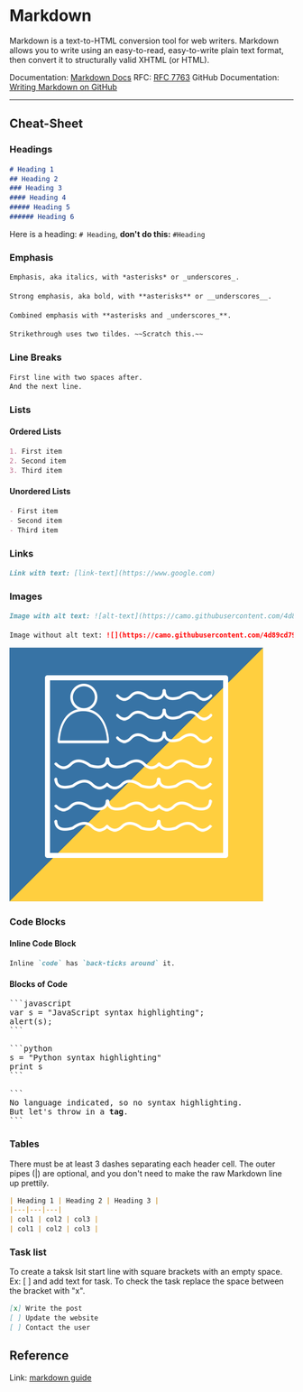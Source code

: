 # Markdown

Markdown is a text-to-HTML conversion tool for web writers. Markdown allows you to write using an easy-to-read, easy-to-write plain text format, then convert it to structurally valid XHTML (or HTML).

Documentation: [Markdown Docs](https://daringfireball.net/projects/markdown/)
RFC: [RFC 7763](https://www.rfc-editor.org/rfc/rfc7763)
GitHub Documentation: [Writing Markdown on GitHub](https://docs.github.com/en/get-started/writing-on-github)

---
## Cheat-Sheet

### Headings
```markdown
# Heading 1
## Heading 2
### Heading 3
#### Heading 4
##### Heading 5
###### Heading 6 
```

Here is a heading: `# Heading`, **don't do this:** `#Heading` 

### Emphasis
```markdown
Emphasis, aka italics, with *asterisks* or _underscores_.

Strong emphasis, aka bold, with **asterisks** or __underscores__.

Combined emphasis with **asterisks and _underscores_**.

Strikethrough uses two tildes. ~~Scratch this.~~
```

### Line Breaks
```markdown
First line with two spaces after.  
And the next line.
```

### Lists

#### Ordered Lists
```markdown
1. First item
2. Second item
3. Third item
```

#### Unordered Lists
```markdown
- First item
- Second item
- Third item
```

### Links
```markdown
Link with text: [link-text](https://www.google.com)
```

### Images
```markdown
Image with alt text: ![alt-text](https://camo.githubusercontent.com/4d89cd791580bfb19080f8b0844ba7e1235aa4becc3f43dfd708a769e257d8de/68747470733a2f2f636e642d70726f642d312e73332e75732d776573742d3030342e6261636b626c617a6562322e636f6d2f6e65772d62616e6e6572342d7363616c65642d666f722d6769746875622e6a7067)

Image without alt text: ![](https://camo.githubusercontent.com/4d89cd791580bfb19080f8b0844ba7e1235aa4becc3f43dfd708a769e257d8de/68747470733a2f2f636e642d70726f642d312e73332e75732d776573742d3030342e6261636b626c617a6562322e636f6d2f6e65772d62616e6e6572342d7363616c65642d666f722d6769746875622e6a7067)
```

![ezcv logo](https://raw.githubusercontent.com/Descent098/ezcv/master/.github/logo.png)

### Code Blocks

#### Inline Code Block
```markdown
Inline `code` has `back-ticks around` it.
```

#### Blocks of Code
<pre>
```javascript
var s = "JavaScript syntax highlighting";
alert(s);
```
 
```python
s = "Python syntax highlighting"
print s
```
 
```
No language indicated, so no syntax highlighting. 
But let's throw in a <b>tag</b>.
```
</pre>

### Tables

There must be at least 3 dashes separating each header cell.
The outer pipes (|) are optional, and you don't need to make the raw Markdown line up prettily.

```markdown
| Heading 1 | Heading 2 | Heading 3 |
|---|---|---|
| col1 | col2 | col3 |
| col1 | col2 | col3 |
```

### Task list

To create a taksk lsit start line with square brackets with an empty space.
Ex: [ <space> ] and add text for task.
To check the task replace the space between the bracket with "x".

```markdown
[x] Write the post
[ ] Update the website
[ ] Contact the user
```

## Reference

Link: [markdown guide](https://www.markdownguide.org/cheat-sheet)
